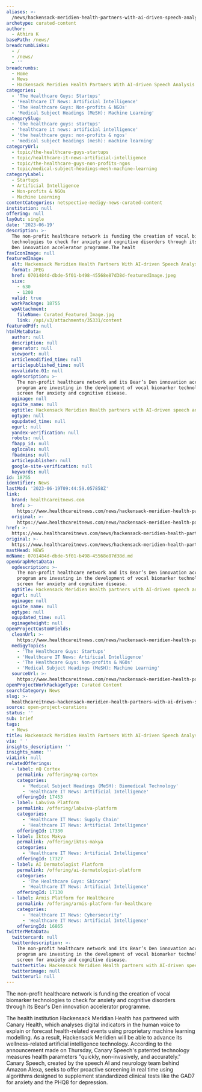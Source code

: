 ```yaml
---
aliases: >-
  /news/hackensack-meridien-health-partners-with-ai-driven-speech-analysis-start-up
archetype: curated-content
author:
  - Athira K
basePath: /news/
breadcrumbLinks:
  - /
  - /news/
  - ''
breadcrumbs:
  - Home
  - News
  - Hackensack Meridien Health Partners With AI-driven Speech Analysis Start-up
categories:
  - 'The Healthcare Guys: Startups'
  - 'Healthcare IT News: Artificial Intelligence'
  - 'The Healthcare Guys: Non-profits & NGOs'
  - 'Medical Subject Headings (MeSH): Machine Learning'
categorySlug:
  - 'the healthcare guys: startups'
  - 'healthcare it news: artificial intelligence'
  - 'the healthcare guys: non-profits & ngos'
  - 'medical subject headings (mesh): machine learning'
categoryUrl:
  - topic/the-healthcare-guys-startups
  - topic/healthcare-it-news-artificial-intelligence
  - topic/the-healthcare-guys-non-profits-ngos
  - topic/medical-subject-headings-mesh-machine-learning
categoryLabel:
  - Startups
  - Artificial Intelligence
  - Non-profits & NGOs
  - Machine Learning
contentCategories: netspective-medigy-news-curated-content
institution: null
offering: null
layOut: single
date: '2023-06-19'
description: >-
  The non-profit healthcare network is funding the creation of vocal biomarker
  technologies to check for anxiety and cognitive disorders through its Bear's
  Den innovation accelerator programme.The healt
favIconImage: null
featuredImage:
  alt: Hackensack Meridien Health Partners With AI-driven Speech Analysis Start-up
  format: JPEG
  href: 0701484d-dbde-5f01-b498-45568e87d38d-featuredImage.jpeg
  size:
    - 630
    - 1200
  valid: true
  workPackage: 18755
  wpAttachment:
    fileName: Curated_Featured_Image.jpg
    link: /api/v3/attachments/35331/content
featuredPdf: null
htmlMetaData:
  author: null
  description: null
  generator: null
  viewport: null
  articlemodified_time: null
  articlepublished_time: null
  msvalidate.01: null
  ogdescription: >-
    The non-profit healthcare network and its Bear’s Den innovation accelerator
    program are investing in the development of vocal biomarker technology to
    screen for anxiety and cognitive disease.
  ogimage: null
  ogsite_name: null
  ogtitle: Hackensack Meridien Health partners with AI-driven speech analysis start-up
  ogtype: null
  ogupdated_time: null
  ogurl: null
  yandex-verification: null
  robots: null
  fbapp_id: null
  oglocale: null
  fbadmins: null
  articlepublisher: null
  google-site-verification: null
  keywords: null
id: 18755
identifier: News
lastMod: '2023-06-19T09:44:59.057858Z'
link:
  brand: healthcareitnews.com
  href: >-
    https://www.healthcareitnews.com/news/hackensack-meridien-health-partners-ai-driven-speech-analysis-start
  original: >-
    https://www.healthcareitnews.com/news/hackensack-meridien-health-partners-ai-driven-speech-analysis-start
href: >-
  https://www.healthcareitnews.com/news/hackensack-meridien-health-partners-ai-driven-speech-analysis-start
original: >-
  https://www.healthcareitnews.com/news/hackensack-meridien-health-partners-ai-driven-speech-analysis-start
mastHead: NEWS
mdName: 0701484d-dbde-5f01-b498-45568e87d38d.md
openGraphMetaData:
  ogdescription: >-
    The non-profit healthcare network and its Bear’s Den innovation accelerator
    program are investing in the development of vocal biomarker technology to
    screen for anxiety and cognitive disease.
  ogtitle: Hackensack Meridien Health partners with AI-driven speech analysis start-up
  ogurl: null
  ogimage: null
  ogsite_name: null
  ogtype: null
  ogupdated_time: null
  ogimageheight: null
openProjectCustomFields:
  cleanUrl: >-
    https://www.healthcareitnews.com/news/hackensack-meridien-health-partners-ai-driven-speech-analysis-start
  medigyTopics:
    - 'The Healthcare Guys: Startups'
    - 'Healthcare IT News: Artificial Intelligence'
    - 'The Healthcare Guys: Non-profits & NGOs'
    - 'Medical Subject Headings (MeSH): Machine Learning'
  sourceUrl: >-
    https://www.healthcareitnews.com/news/hackensack-meridien-health-partners-ai-driven-speech-analysis-start
openProjectWorkPackageType: Curated Content
searchCategory: News
slug: >-
  healthcareitnews-hackensack-meridien-health-partners-with-ai-driven-speech-analysis-start-up
source: open-project-curations
status: ''
sub: brief
tags:
  - News
title: Hackensack Meridien Health Partners With AI-driven Speech Analysis Start-up
via: ' '
insights_description: ''
insights_name: ''
viaLink: null
relatedOfferings:
  - label: nQ Cortex
    permalink: /offering/nq-cortex
    categories:
      - 'Medical Subject Headings (MeSH): Biomedical Technology'
      - 'Healthcare IT News: Artificial Intelligence'
    offeringId: 17453
  - label: Labviva Platform
    permalink: /offering/labviva-platform
    categories:
      - 'Healthcare IT News: Supply Chain'
      - 'Healthcare IT News: Artificial Intelligence'
    offeringId: 17330
  - label: Iktos Makya
    permalink: /offering/iktos-makya
    categories:
      - 'Healthcare IT News: Artificial Intelligence'
    offeringId: 17327
  - label: AI Dermatologist Platform
    permalink: /offering/ai-dermatologist-platform
    categories:
      - 'The Healthcare Guys: Skincare'
      - 'Healthcare IT News: Artificial Intelligence'
    offeringId: 17130
  - label: Armis Platform for Healthcare
    permalink: /offering/armis-platform-for-healthcare
    categories:
      - 'Healthcare IT News: Cybersecurity'
      - 'Healthcare IT News: Artificial Intelligence'
    offeringId: 16865
twitterMetaData:
  twittercard: null
  twitterdescription: >-
    The non-profit healthcare network and its Bear’s Den innovation accelerator
    program are investing in the development of vocal biomarker technology to
    screen for anxiety and cognitive disease.
  twittertitle: Hackensack Meridien Health partners with AI-driven speech analysis start-up
  twitterimage: null
  twitterurl: null
---
```

<p>The non-profit healthcare network is funding the creation of vocal biomarker technologies to check for anxiety and cognitive disorders through its Bear's Den innovation accelerator programme.</p><p>The health institution Hackensack Meridian Health has partnered with Canary Health, which analyses digital indicators in the human voice to explain or forecast health-related events using proprietary machine learning modelling. As a result, Hackensack Meridien will be able to advance its wellness-related artificial intelligence technology. According to the announcement made on Thursday, Canary Speech's patented technology measures health parameters "quickly, non-invasively, and accurately." Canary Speech, created by the speech AI and neurology team behind Amazon Alexa, seeks to offer proactive screening in real time using algorithms designed to supplement standardized clinical tests like the GAD7 for anxiety and the PHQ8 for depression.</p>